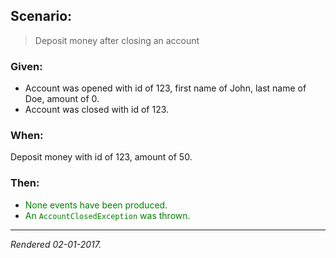 ## Scenario:

> Deposit money after closing an account

### Given:

- Account was opened with id of 123, first name of John, last name of Doe, amount of 0.
- Account was closed with id of 123.

### When:

Deposit money with id of 123, amount of 50.

### Then:

- <font style='color: green !important;'>None events have been produced.</font>
- <font style='color: green !important;'>An `AccountClosedException` was thrown.</font>

---
*Rendered 02-01-2017.*
